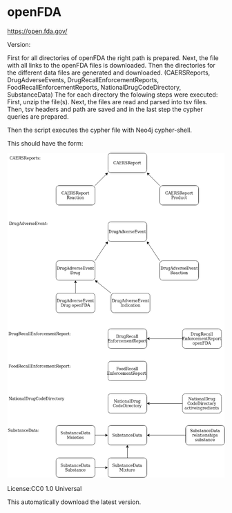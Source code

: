 # openFDA

https://open.fda.gov/

Version: 

First for all directories of openFDA the right path is prepared.
Next, the file with all links to the openFDA files is downloaded. 
Then the directories for the different data files are generated and downloaded. (CAERSReports, DrugAdverseEvents, DrugRecallEnforcementReports, FoodRecallEnforcementReports, NationalDrugCodeDirectory, SubstanceData)
The for each directory the folowing steps were executed:
    First, unzip the file(s).
    Next, the files are read and parsed into tsv files.
    Then, tsv headers and path are saved and in the last step the cypher queries are prepared.

Then the script executes the cypher file with Neo4j cypher-shell.


This should have the form:

![er_diagram](picture/openFDA.png)

License:CC0 1.0 Universal

This automatically download the latest version.